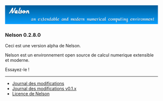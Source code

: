 ![banner](banner_homepage.png)

### Nelson 0.2.8.0

Ceci est une version alpha de Nelson. 

Nelson est un environnement open source de calcul numerique extensible et moderne.

Essayez-le !


* * *

*   [Journal des modifications](CHANGELOG.md)
*   [Journal des modifications v0.1.x](CHANGELOG-0.1.x.md)
*   [Licence de Nelson](license.md)
